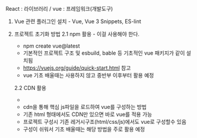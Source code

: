 React : 라이브러리 / vue : 프레임워크(개발도구)

1. Vue 관련 플러그인 설치 - Vue, Vue 3 Snippets, ES-lint

2. 프로젝트 초기화 방법
    2.1 npm 활용 - 이걸 사용해야 한다.
    - npm create vue@latest
    - 기본적인 프로젝트 구조 및 esbuild, bable 등 기초적인 vue 패키지가 같이 설치됨
    - https://vuejs.org/guide/quick-start.html 참고
    - vue 기초 배울때는 사용하지 않고 중반부 이후부터 활용 예정

    2.2 CDN 활용 
    - <script src="https://unpkg.com/vue@3/dist/vue.global.js"></script>
    - cdn을 통해 핵심 js파일을 로드하여 vue를 구성하는 방법
    - 기존 html 형태에서도 CDN만 있으면 바로 vue를 적용 가능
    - 프로젝트 구성시 기존 레거시구조(html/css/js)에서도 vue로 구성할수 있음
    - 구성이 쉬워서 기초 배울때는 해당 방법을 주로 활용 예정 
